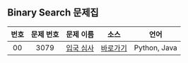 ## Binary Search 문제집

| 번호  | 문제 번호 |                     문제 이름                     |        소스         |     언어     |
| :---: | :-------: | :-----------------------------------------------: | :-----------------: | :----------: |
|  00   |   3079    | [입국 심사](https://www.acmicpc.net/problem/3079) | [바로가기](../3079) | Python, Java |